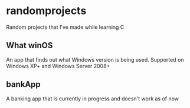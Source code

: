 # randomprojects
Random projects that I've made while learning C

## What winOS
An app that finds out what Windows version is being used. Supported on Windows XP+ and Windows Server 2008+


## bankApp
A banking app that is currently in progress and doesn't work as of now
